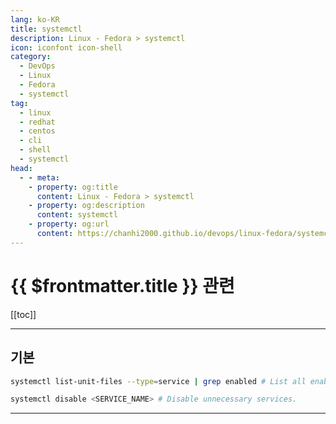 ```yaml
---
lang: ko-KR
title: systemctl
description: Linux - Fedora > systemctl
icon: iconfont icon-shell
category:
  - DevOps
  - Linux
  - Fedora
  - systemctl
tag: 
  - linux
  - redhat
  - centos
  - cli
  - shell
  - systemctl
head:
  - - meta:
    - property: og:title
      content: Linux - Fedora > systemctl
    - property: og:description
      content: systemctl
    - property: og:url
      content: https://chanhi2000.github.io/devops/linux-fedora/systemctl.html
---
```


# {{ $frontmatter.title }} 관련

[[toc]]

---

## 기본

```sh
systemctl list-unit-files --type=service | grep enabled # List all enabled services

systemctl disable <SERVICE_NAME> # Disable unnecessary services.
```

---

<TagLinks />

